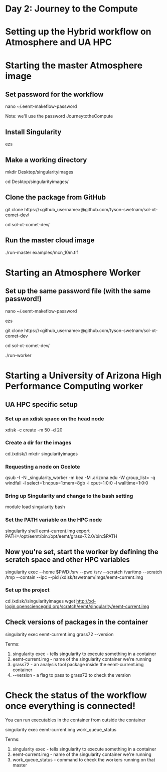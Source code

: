 # Day 2: Journey to the Compute


# Setting up the Hybrid workflow on Atmosphere and UA HPC

# Starting the master Atmosphere image
## Set password for the workflow
nano ~/.eemt-makeflow-password

Note: we'll use the password JourneytotheCompute

## Install Singularity
ezs

## Make a working directory
mkdir Desktop/singularityimages

cd Desktop/singularityimages/

## Clone the package from GitHub
git clone https://<github_username>@github.com/tyson-swetnam/sol-ot-comet-dev/

cd sol-ot-comet-dev/

## Run the master cloud image
./run-master examples/mcn_10m.tif 



# Starting an Atmosphere Worker

## Set up the same password file (with the same password!)
nano ~/.eemt-makeflow-password

ezs

git clone https://<github_username>@github.com/tyson-swetnam/sol-ot-comet-dev

cd sol-ot-comet-dev/

./run-worker 

# Starting a University of Arizona High Performance Computing worker

## UA HPC specific setup
### Set up an xdisk space on the head node
xdisk -c create -m 50 -d 20

### Create a dir for the images
cd /xdisk/<username>/
mkdir singularityimages

### Requesting a node on Ocelote
qsub -I -N <username>_singularity_worker -m bea -M <useremail>.arizona.edu -W group_list=<usergroupatUAHPC> -q windfall -l select=1:ncpus=1:mem=8gb -l cput=1:0:0 -l walltime=1:0:0

### Bring up Singularity and change to the bash setting
module load singularity
bash

### Set the PATH variable on the HPC node
singularity shell eemt-current.img
export PATH=/opt/eemt/bin:/opt/eemt/grass-7.2.0/bin:$PATH

## Now you're set, start the worker by defining the scratch space and other HPC variables
singularity exec --home $PWD:/srv --pwd /srv --scratch /var/tmp --scratch /tmp --contain --ipc --pid /xdisk/tswetnam/imgs/eemt-current.img

### Set up the project

cd /xdisk/<username>/singularityimages
wget http://xd-login.opensciencegrid.org/scratch/eemt/singularity/eemt-current.img

## Check versions of packages in the container
singularity exec eemt-current.img grass72 --version

Terms:
1) singularity exec - tells singularity to execute something in a container
2) eemt-current.img - name of the singularity container we're running
3) grass72 - an analysis tool package inside the eemt-current.img container
4) --version - a flag to pass to grass72 to check the version


# Check the status of the workflow once everything is connected!
You can run executables in the container from outside the container

singularity exec eemt-current.img work_queue_status

Terms:
1) singularity exec - tells singularity to execute something in a container
2) eemt-current.img - name of the singularity container we're running
3) work_queue_status - command to check the workers running on that master

